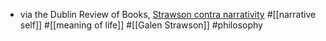 - via the Dublin Review of Books, [Strawson contra narrativity](https://drb.ie/articles/just-live/) #[[narrative self]] #[[meaning of life]] #[[Galen Strawson]] #philosophy